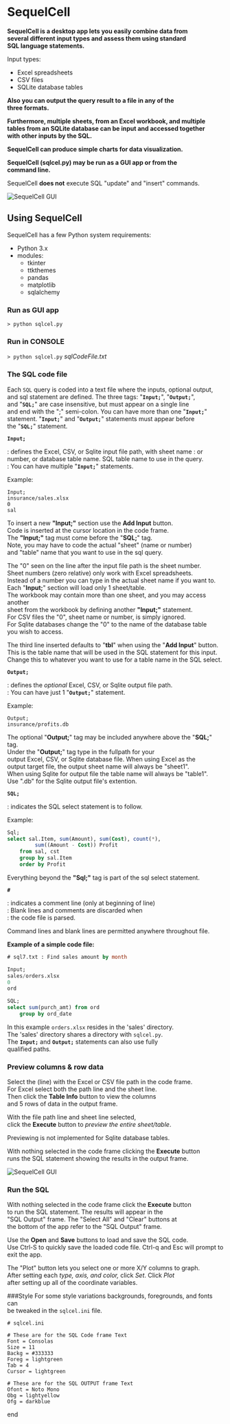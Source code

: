# SequelCell

**SequelCell is a desktop app lets you easily combine data from  
several different input types and assess them using standard  
SQL language statements.**

Input types:  
- Excel spreadsheets
- CSV files
- SQLite database tables

**Also you can output the query result to a file in any of the  
three formats.**

**Furthermore, multiple sheets, from an Excel workbook, and multiple  
tables from an SQLite database can be input and accessed together  
with other inputs by the SQL.**  

**SequelCell can produce simple charts for data visualization.**  

**SequelCell (sqlcel.py) may be run as a GUI app or from the  
command line.**

SequelCell **does not** execute SQL "update" and "insert" commands.

![SequelCell GUI](images/sequelcell_2.png "Plot Resultset")

## Using SequelCell

SequelCell has a few Python system requirements:

- Python 3.x
- modules:
  - tkinter
  - ttkthemes
  - pandas
  - matplotlib
  - sqlalchemy

### Run as GUI app
`> python sqlcel.py` 

### Run in CONSOLE
`> python sqlcel.py` _sqlCodeFile.txt_

### The SQL code file
Each `SQL` query is coded into a text file where the inputs, optional output,  
and sql statement are defined. The three tags: "__`Input;`__", "__`Output;`__",  
and "__`SQL;`__" are case insensitive, but must appear on a single line  
and end with the ";" semi-colon. You can have more than one "__`Input;`__"  
statement. "__`Input;`__" and "__`Output;`__" statements must appear before  
the "__`SQL;`__" statement.

__`Input;`__

: defines the Excel, CSV, or Sqlite input file path, with sheet name
: or number, or database table name. SQL table name to use in the query.  
: You can have multiple "__`Input;`__" statements.

Example:
```
Input;
insurance/sales.xlsx
0
sal
```
To insert a new **"Input;"** section use the __Add Input__ button.  
Code is inserted at the cursor location in the code frame.  
The **"Input;"** tag must come before the "__SQL;__" tag.  
Note, you may have to code the actual "sheet" (name or number)  
and "table" name that you want to use in the sql query.

The "0" seen on the line after the input file path is the sheet number.  
Sheet numbers (zero relative) only work with Excel spreadsheets.  
Instead of a number you can type in the actual sheet name if you want to.  
Each "__Input;__" section will load only 1 sheet/table.  
The workbook may contain more than one sheet, and you may access another  
sheet from the workbook by defining another **"Input;"** statement.  
For CSV files the "0", sheet name or number, is simply ignored.  
For Sqlite databases change the "0" to the name of the database table  
you wish to access.

The third line inserted defaults to "__tbl__" when using the "__Add Input__" button.  
This is the table name that will be used in the SQL statement for this input.  
Change this to whatever you want to use for a table name in the SQL select.

__`Output;`__ 

: defines the _optional_ Excel, CSV, or Sqlite output file path.  
: You can have just 1 "__`Output;`__" statement.

Example:
```
Output;
insurance/profits.db
```
The optional "__Output;__" tag may be included anywhere above the "__SQL;__" tag.  
Under the "__Output;__" tag type in the fullpath for your  
output Excel, CSV, or Sqlite database file. When using Excel as the  
output target file, the output sheet name will always be "sheet1".  
When using Sqlite for output file the table name will always be "table1".  
Use ".db" for the Sqlite output file's extention.

__`SQL;`__ 

: indicates the SQL select statement is to follow.

Example:
```sql
Sql;
select sal.Item, sum(Amount), sum(Cost), count(*), 
		 sum((Amount - Cost)) Profit
    from sal, cst
    group by sal.Item
    order by Profit
```
Everything beyond the **"Sql;"** tag is part of the sql select statement.  

__`#`__ 

: indicates a comment line (only at beginning of line)  
: Blank lines and comments are discarded when  
: the code file is parsed.  

Command lines and blank lines are permitted anywhere throughout file.

**Example of a simple code file:**  
```sql
# sql7.txt : Find sales amount by month

Input;
sales/orders.xlsx
0
ord

SQL;
select sum(purch_amt) from ord
	group by ord_date
```  
In this example `orders.xlsx` resides in the 'sales' directory.  
The 'sales' directory shares a directory with `sqlcel.py`.  
The **`Input;`** and **`Output;`** statements can also use fully  
qualified paths. 

### Preview columns & row data
Select the (line) with the Excel or CSV file path in the code frame.  
For Excel select both the path line and the sheet line.  
Then click the __Table Info__ button to view the columns  
and 5 rows of data in the output frame.

With the file path line and sheet line selected,  
click the __Execute__ button to _preview the entire sheet/table_.

Previewing is not implemented for Sqlite database tables.

With nothing selected in the code frame clicking the __Execute__ button  
runs the SQL statement showing the results in the output frame.  

![SequelCell GUI](images/sequelcell_1.png "View Columns")

### Run the SQL
With nothing selected in the code frame click the __Execute__ button  
to run the SQL statement. The results will appear in the  
"SQL Output" frame. The "Select All" and "Clear" buttons at  
the bottom of the app refer to the "SQL Output" frame.

Use the __Open__ and __Save__ buttons to load and save the SQL code.  
Use Ctrl-S to quickly save the loaded code file. Ctrl-q and Esc will 
prompt to exit the app.

The "Plot" button lets you select one or more X/Y columns to graph.  
After setting each _type, axis, and color,_ click _Set_. Click _Plot_  
after setting up all of the coordinate variables.

###Style
For some style variations backgrounds, foregrounds, and fonts can  
be tweaked in the `sqlcel.ini` file.

```text
# sqlcel.ini

# These are for the SQL Code frame Text
Font = Consolas
Size = 11
Backg = #333333
Foreg = lightgreen
Tab = 4
Cursor = lightgreen

# These are for the SQL OUTPUT frame Text
Ofont = Noto Mono
Obg = lightyellow
Ofg = darkblue

```

end
